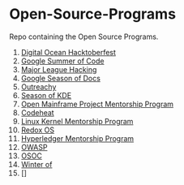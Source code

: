 # Open-Source-Programs
Repo containing the Open Source Programs.

1. [Digital Ocean Hacktoberfest](https://hacktoberfest.com/)
2. [ Google Summer of Code](https://summerofcode.withgoogle.com/)
3. [Major League Hacking](https://fellowship.mlh.io/)
4. [Google Season of Docs](https://summerofcode.withgoogle.com/)
5. [Outreachy](https://www.outreachy.org/)
6. [Season of KDE](https://season.kde.org/)
7. [Open Mainframe Project Mentorship Program](https://openmainframeproject.org/projects/mentorship/)
8. [Codeheat](https://codeheat.org/)
9. [Linux Kernel Mentorship Program](https://wiki.linuxfoundation.org/lkmp)
10. [Redox OS](https://www.redox-os.org/rsoc/)
11. [Hyperledger Mentorship Program](https://wiki.hyperledger.org/display/INTERN)
12. [OWASP](https://owasp.org/index.php/OWASP_Code_Sprint_2017)
13. [OSOC](https://osoc.be/)
14. [Winter of ](https://wiki.mozilla.org/Security/Automation/Winter_Of_Security_2016)
15. []
